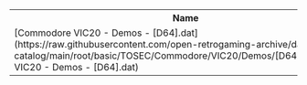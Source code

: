 <table>
<tr><th>Name</th><th>Size</th></tr>
<tr><td>
[Commodore VIC20 - Demos - [D64].dat](https://raw.githubusercontent.com/open-retrogaming-archive/dat-catalog/main/root/basic/TOSEC/Commodore/VIC20/Demos/[D64]/Commodore VIC20 - Demos - [D64].dat)
</td><td>2238</td></tr>
</table>
